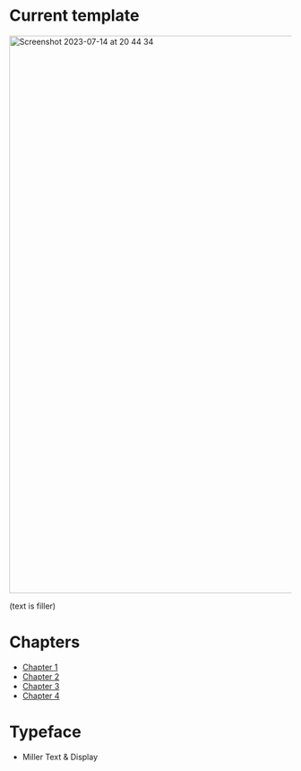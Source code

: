 # Current template

<img width="994" alt="Screenshot 2023-07-14 at 20 44 34" src="https://github.com/HansPinckaers/thesis/assets/70747/6fc803a1-0bc2-4df9-903b-7d4b6e54236d">

(text is filler)

# Chapters

* [Chapter 1](https://hanspinckaers.github.io/thesis/chapter1.html)
* [Chapter 2](https://hanspinckaers.github.io/thesis/chapter2.html)
* [Chapter 3](https://hanspinckaers.github.io/thesis/chapter3.html)
* [Chapter 4](https://hanspinckaers.github.io/thesis/chapter4.html)

# Typeface

*  Miller Text & Display
